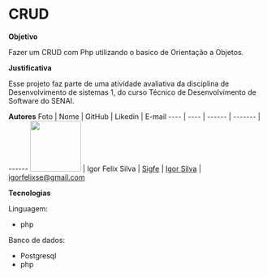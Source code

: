# CRUD


**Objetivo**

Fazer um CRUD com Php utilizando o basico de Orientação a Objetos.

**Justificativa**

Esse projeto faz parte de uma atividade avaliativa da disciplina de Desenvolvimento de sistemas 1, do curso Técnico de Desenvolvimento de Software do SENAI.

**Autores**
Foto | Nome | GitHub | Likedin | E-mail
---- | ---- | ------ | ------- | ------
<img src="doc \ foto perfil.jpg" width="100px"> | Igor Felix Silva | [Sigfe](https://github.com/Sigfe/CRUD.git) | [Igor Silva](https://www.linkedin.com/in/igor-silva-4a42981ab/) | igorfelixse@gmail.com

**Tecnologias**

Linguagem:

- php

Banco de dados:

- Postgresql
- php